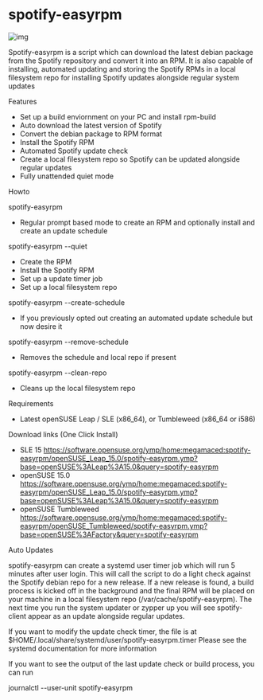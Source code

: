 # spotify-easyrpm

![img](https://i.imgur.com/y0tDlYD.png)

Spotify-easyrpm is a script which can download the latest debian package from the Spotify
repository and convert it into an RPM. It is also capable of installing, automated updating and storing
the Spotify RPMs in a local filesystem repo for installing Spotify updates alongside regular system updates


 Features

 * Set up a build enviornment on your PC and install rpm-build
 * Auto download the latest version of Spotify
 * Convert the debian package to RPM format
 * Install the Spotify RPM
 * Automated Spotify update check
 * Create a local filesystem repo so Spotify can be updated alongside regular updates
 * Fully unattended quiet mode


 Howto

  spotify-easyrpm

  - Regular prompt based mode to create an RPM and optionally install and create an update schedule

  spotify-easyrpm --quiet

  - Create the RPM
  - Install the Spotify RPM
  - Set up a update timer job
  - Set up a local filesystem repo

  spotify-easyrpm --create-schedule

  - If you previously opted out creating an automated update schedule but now desire it

  spotify-easyrpm --remove-schedule

  - Removes the schedule and local repo if present

  spotify-easyrpm --clean-repo

  - Cleans up the local filesystem repo


 Requirements

 * Latest openSUSE Leap / SLE (x86_64), or Tumbleweed (x86_64 or i586)


 Download links (One Click Install)

 * SLE 15 https://software.opensuse.org/ymp/home:megamaced:spotify-easyrpm/openSUSE_Leap_15.0/spotify-easyrpm.ymp?base=openSUSE%3ALeap%3A15.0&query=spotify-easyrpm
 * openSUSE 15.0
 https://software.opensuse.org/ymp/home:megamaced:spotify-easyrpm/openSUSE_Leap_15.0/spotify-easyrpm.ymp?base=openSUSE%3ALeap%3A15.0&query=spotify-easyrpm
 * openSUSE Tumbleweed https://software.opensuse.org/ymp/home:megamaced:spotify-easyrpm/openSUSE_Tumbleweed/spotify-easyrpm.ymp?base=openSUSE%3AFactory&query=spotify-easyrpm


Auto Updates

spotify-easyrpm can create a systemd user timer job which will run 5 minutes after user login. 
This will call the script to do a light check against the Spotify debian repo for a new release.
If a new release is found, a build process is kicked off in the background and the final RPM will
be placed on your machine in a local filesystem repo (/var/cache/spotify-easyrpm).
The next time you run the system updater or zypper up you will see spotify-client appear as an
update alongside regular updates.

If you want to modify the update check timer, the file is at $HOME/.local/share/systemd/user/spotify-easyrpm.timer
Please see the systemd documentation for more information

If you want to see the output of the last update check or build process, you can run

journalctl --user-unit spotify-easyrpm